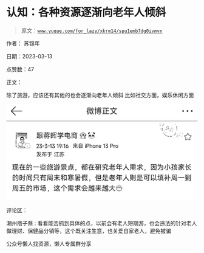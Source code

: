 # 认知：各种资源逐渐向老年人倾斜

> 原文：[`www.yuque.com/for_lazy/xkrm14/spu1emb7dg0ivmvn`](https://www.yuque.com/for_lazy/xkrm14/spu1emb7dg0ivmvn)

作者： 苏锦年

日期：2023-03-13

点赞数：47

正文：

除了旅游，应该还有其他的也会逐渐向老年人倾斜 比如社交方面，娱乐休闲方面

![](img/acfb1e3dde84655f59f987b9749a2889.png)  

评论区：

潮州痞子蔡 : 看看能否抓到具体的点，以前会有老人短期游，也会违法的针对老人做理财、保健品分销等，这个既关注生意，也关爱自家老人，避免被骗

公众号懒人找资源，懒人专属群分享

